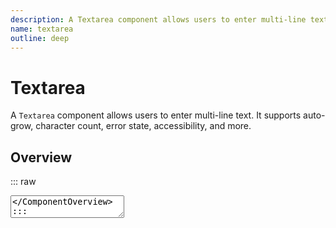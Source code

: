 ```yaml
---
description: A Textarea component allows users to enter multi-line text. It supports auto-grow, character count, error state, accessibility, and more.
name: textarea
outline: deep
---
```


<script setup>
import Textarea from '@vitepress/components/Textarea.vue';
import DataAttributes from '@vitepress/utilities/DataAttributes.vue';
import ComponentOverview from '@vitepress/utilities/ComponentOverview.vue';

const textarea_attributes = [
  {
    prop: 'modelValue',
    type: 'string',
    default: '',
    description: 'v-model for textarea value'
  },
  {
    prop: 'id',
    type: 'string',
    default: undefined,
    description: 'Sets the textarea id'
  },
  {
    prop: 'name',
    type: 'string',
    default: '',
    description: 'Sets the textarea name'
  },
  {
    prop: 'placeholder',
    type: 'string',
    default: '',
    description: 'Sets the placeholder'
  },
  {
    prop: 'ariaLabel',
    type: 'string',
    default: undefined,
    description: 'Sets the aria-label attribute for accessibility'
  },
  {
    prop: 'autofocus',
    type: 'boolean',
    default: false,
    description: 'Sets the autofocus attribute'
  },
  {
    prop: 'disabled',
    type: 'boolean',
    default: false,
    description: 'Sets the textarea as disabled'
  },
  {
    prop: 'readonly',
    type: 'boolean',
    default: false,
    description: 'Sets the textarea as readonly'
  },
  {
    prop: 'required',
    type: 'boolean',
    default: false,
    description: 'Sets the textarea as required'
  },
  {
    prop: 'hideHint',
    type: 'boolean',
    default: false,
    description: 'Hide the hint slot'
  },
  {
    prop: 'autoGrow',
    type: 'boolean',
    default: true,
    description: 'Sets the textarea height as the text increases to maxRows'
  },
  {
    prop: 'maxLength',
    type: 'number',
    default: undefined,
    description: 'Sets the max number of characters'
  },
  {
    prop: 'rows',
    type: 'number',
    default: 2,
    description: 'Sets the default height'
  },
  {
    prop: 'maxRows',
    type: 'number',
    default: 2,
    description: 'Sets the maximum height'
  },
  {
    prop: 'error',
    type: 'string',
    default: undefined,
    description: 'Set an error message'
  }
];
</script>

# Textarea

A `Textarea` component allows users to enter multi-line text. It supports auto-grow, character count, error state, accessibility, and more.

## Overview

::: raw
<ComponentOverview>
  <Textarea />
</ComponentOverview>
:::

::: details Show Code

```vue

<template>
  <div class="flex flex-col gap-6 w-full">
    <puik-textarea
      id="textarea-1"
      v-model="value"
      placeholder="Default textarea"
      data-test="textarea-default"
    />
    <puik-textarea
      id="textarea-2"
      v-model="value"
      placeholder="Disabled textarea"
      :disabled="true"
      data-test="textarea-disabled"
    />
    <puik-textarea
      id="textarea-3"
      v-model="value"
      placeholder="Readonly textarea"
      :readonly="true"
      data-test="textarea-readonly"
    />
    <puik-textarea
      id="textarea-4"
      v-model="value"
      placeholder="With error"
      error="This is an error message"
      data-test="textarea-error"
    />
    <puik-textarea
      id="textarea-5"
      v-model="value"
      placeholder="With character count"
      :max-length="50"
      data-test="textarea-charcount"
    />
    <puik-textarea
      id="textarea-6"
      v-model="value"
      placeholder="Auto-grow textarea"
      :auto-grow="true"
      :rows="2"
      :max-rows="6"
      data-test="textarea-autogrow"
    />
  </div>
</template>

<script setup lang="ts">
import { ref } from 'vue'
const value = ref('')
</script>

```

:::

## Props

::: raw
<DataAttributes :attributes="textarea_attributes" />
:::

## Accessibility

- Uses semantic HTML `<textarea>`.
- Supports `aria-label` and standard accessibility attributes.

## Examples

```vue

<!-- Default -->
<puik-textarea id="textarea-1" v-model="value" />

<!-- With placeholder -->
<puik-textarea id="textarea-2" v-model="value" placeholder="Type here..." />

<!-- Disabled -->
<puik-textarea id="textarea-3" v-model="value" :disabled="true" />

<!-- Readonly -->
<puik-textarea id="textarea-4" v-model="value" :readonly="true" />

<!-- With error -->
<puik-textarea id="textarea-5" v-model="value" error="This is an error message" />

<!-- With character count -->
<puik-textarea id="textarea-6" v-model="value" :max-length="50" />

<!-- Auto-grow -->
<puik-textarea id="textarea-7" v-model="value" :auto-grow="true" :rows="2" :max-rows="6" />

```
